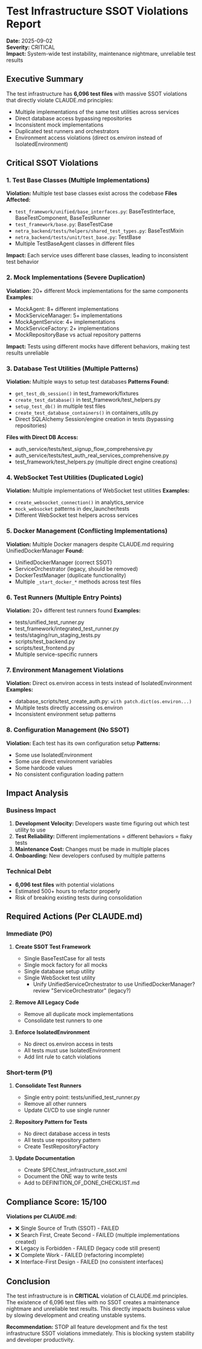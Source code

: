 # Test Infrastructure SSOT Violations Report

**Date:** 2025-09-02  
**Severity:** CRITICAL  
**Impact:** System-wide test instability, maintenance nightmare, unreliable test results

## Executive Summary

The test infrastructure has **6,096 test files** with massive SSOT violations that directly violate CLAUDE.md principles:
- Multiple implementations of the same test utilities across services
- Direct database access bypassing repositories
- Inconsistent mock implementations
- Duplicated test runners and orchestrators
- Environment access violations (direct os.environ instead of IsolatedEnvironment)

## Critical SSOT Violations

### 1. Test Base Classes (Multiple Implementations)
**Violation:** Multiple test base classes exist across the codebase
**Files Affected:**
- `test_framework/unified/base_interfaces.py`: BaseTestInterface, BaseTestComponent, BaseTestRunner
- `test_framework/base.py`: BaseTestCase  
- `netra_backend/tests/helpers/shared_test_types.py`: BaseTestMixin
- `netra_backend/tests/unit/test_base.py`: TestBase
- Multiple TestBaseAgent classes in different files

**Impact:** Each service uses different base classes, leading to inconsistent test behavior

### 2. Mock Implementations (Severe Duplication)
**Violation:** 20+ different Mock implementations for the same components
**Examples:**
- MockAgent: 8+ different implementations
- MockServiceManager: 5+ implementations  
- MockAgentService: 4+ implementations
- MockServiceFactory: 2+ implementations
- MockRepositoryBase vs actual repository patterns

**Impact:** Tests using different mocks have different behaviors, making test results unreliable

### 3. Database Test Utilities (Multiple Patterns)
**Violation:** Multiple ways to setup test databases
**Patterns Found:**
- `get_test_db_session()` in test_framework/fixtures
- `create_test_database()` in test_framework/test_helpers.py
- `setup_test_db()` in multiple test files
- `create_test_database_containers()` in containers_utils.py
- Direct SQLAlchemy Session/engine creation in tests (bypassing repositories)

**Files with Direct DB Access:**
- auth_service/tests/test_signup_flow_comprehensive.py
- auth_service/tests/test_auth_real_services_comprehensive.py  
- test_framework/test_helpers.py (multiple direct engine creations)

### 4. WebSocket Test Utilities (Duplicated Logic)
**Violation:** Multiple implementations of WebSocket test utilities
**Examples:**
- `create_websocket_connection()` in analytics_service
- `mock_websocket` patterns in dev_launcher/tests
- Different WebSocket test helpers across services

### 5. Docker Management (Conflicting Implementations)  
**Violation:** Multiple Docker managers despite CLAUDE.md requiring UnifiedDockerManager
**Found:**
- UnifiedDockerManager (correct SSOT)
- ServiceOrchestrator (legacy, should be removed)
- DockerTestManager (duplicate functionality)
- Multiple `_start_docker_*` methods across test files

### 6. Test Runners (Multiple Entry Points)
**Violation:** 20+ different test runners found
**Examples:**
- tests/unified_test_runner.py
- test_framework/integrated_test_runner.py
- tests/staging/run_staging_tests.py
- scripts/test_backend.py
- scripts/test_frontend.py
- Multiple service-specific runners

### 7. Environment Management Violations
**Violation:** Direct os.environ access in tests instead of IsolatedEnvironment
**Examples:**
- database_scripts/test_create_auth.py: `with patch.dict(os.environ...)`
- Multiple tests directly accessing os.environ
- Inconsistent environment setup patterns

### 8. Configuration Management (No SSOT)
**Violation:** Each test has its own configuration setup
**Patterns:**
- Some use IsolatedEnvironment
- Some use direct environment variables
- Some hardcode values
- No consistent configuration loading pattern

## Impact Analysis

### Business Impact
1. **Development Velocity:** Developers waste time figuring out which test utility to use
2. **Test Reliability:** Different implementations = different behaviors = flaky tests
3. **Maintenance Cost:** Changes must be made in multiple places
4. **Onboarding:** New developers confused by multiple patterns

### Technical Debt
- **6,096 test files** with potential violations
- Estimated 500+ hours to refactor properly
- Risk of breaking existing tests during consolidation

## Required Actions (Per CLAUDE.md)

### Immediate (P0)
1. **Create SSOT Test Framework**
   - Single BaseTestCase for all tests
   - Single mock factory for all mocks
   - Single database setup utility
   - Single WebSocket test utility
      - Unify UnifiedServiceOrchestrator to use UnifiedDockerManager?
    review "ServiceOrchestrator" (legacy?)

2. **Remove All Legacy Code**
   - Remove all duplicate mock implementations
   - Consolidate test runners to one

3. **Enforce IsolatedEnvironment**
   - No direct os.environ access in tests
   - All tests must use IsolatedEnvironment
   - Add lint rule to catch violations

### Short-term (P1)
1. **Consolidate Test Runners**
   - Single entry point: tests/unified_test_runner.py
   - Remove all other runners
   - Update CI/CD to use single runner

2. **Repository Pattern for Tests**
   - No direct database access in tests
   - All tests use repository pattern
   - Create TestRepositoryFactory

3. **Update Documentation**
   - Create SPEC/test_infrastructure_ssot.xml
   - Document the ONE way to write tests
   - Add to DEFINITION_OF_DONE_CHECKLIST.md

## Compliance Score: 15/100

**Violations per CLAUDE.md:**
- ❌ Single Source of Truth (SSOT) - FAILED
- ❌ Search First, Create Second - FAILED (multiple implementations created)
- ❌ Legacy is Forbidden - FAILED (legacy code still present)
- ❌ Complete Work - FAILED (refactoring incomplete)
- ❌ Interface-First Design - FAILED (no consistent interfaces)

## Conclusion

The test infrastructure is in **CRITICAL** violation of CLAUDE.md principles. The existence of 6,096 test files with no SSOT creates a maintenance nightmare and unreliable test results. This directly impacts business value by slowing development and creating unstable systems.

**Recommendation:** STOP all feature development and fix the test infrastructure SSOT violations immediately. This is blocking system stability and developer productivity.